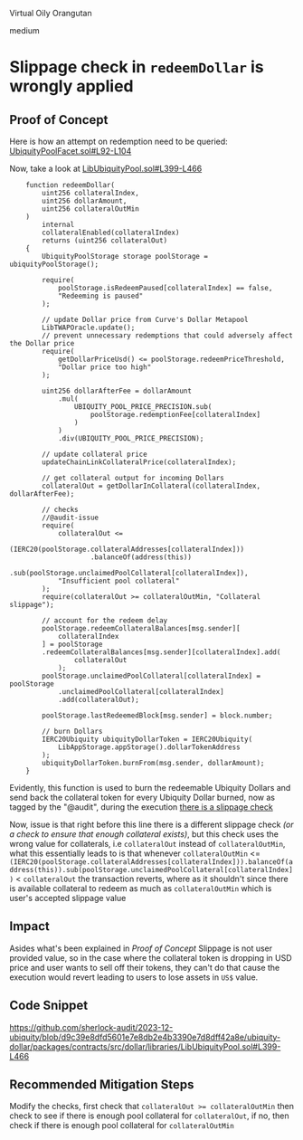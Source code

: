 Virtual Oily Orangutan

medium

# Slippage check in `redeemDollar` is wrongly applied


## Proof of Concept

Here is how an attempt on redemption need to be queried: [UbiquityPoolFacet.sol#L92-L104](https://github.com/sherlock-audit/2023-12-ubiquity/blob/d9c39e8dfd5601e7e8db2e4b3390e7d8dff42a8e/ubiquity-dollar/packages/contracts/src/dollar/facets/UbiquityPoolFacet.sol#L92-L104)

Now, take a look at [LibUbiquityPool.sol#L399-L466](https://github.com/sherlock-audit/2023-12-ubiquity/blob/d9c39e8dfd5601e7e8db2e4b3390e7d8dff42a8e/ubiquity-dollar/packages/contracts/src/dollar/libraries/LibUbiquityPool.sol#L399-L466)

```solidity
    function redeemDollar(
        uint256 collateralIndex,
        uint256 dollarAmount,
        uint256 collateralOutMin
    )
        internal
        collateralEnabled(collateralIndex)
        returns (uint256 collateralOut)
    {
        UbiquityPoolStorage storage poolStorage = ubiquityPoolStorage();

        require(
            poolStorage.isRedeemPaused[collateralIndex] == false,
            "Redeeming is paused"
        );

        // update Dollar price from Curve's Dollar Metapool
        LibTWAPOracle.update();
        // prevent unnecessary redemptions that could adversely affect the Dollar price
        require(
            getDollarPriceUsd() <= poolStorage.redeemPriceThreshold,
            "Dollar price too high"
        );

        uint256 dollarAfterFee = dollarAmount
            .mul(
                UBIQUITY_POOL_PRICE_PRECISION.sub(
                    poolStorage.redemptionFee[collateralIndex]
                )
            )
            .div(UBIQUITY_POOL_PRICE_PRECISION);

        // update collateral price
        updateChainLinkCollateralPrice(collateralIndex);

        // get collateral output for incoming Dollars
        collateralOut = getDollarInCollateral(collateralIndex, dollarAfterFee);

        // checks
        //@audit-issue
        require(
            collateralOut <=
                (IERC20(poolStorage.collateralAddresses[collateralIndex]))
                    .balanceOf(address(this))
                    .sub(poolStorage.unclaimedPoolCollateral[collateralIndex]),
            "Insufficient pool collateral"
        );
        require(collateralOut >= collateralOutMin, "Collateral slippage");

        // account for the redeem delay
        poolStorage.redeemCollateralBalances[msg.sender][
            collateralIndex
        ] = poolStorage
        .redeemCollateralBalances[msg.sender][collateralIndex].add(
                collateralOut
            );
        poolStorage.unclaimedPoolCollateral[collateralIndex] = poolStorage
            .unclaimedPoolCollateral[collateralIndex]
            .add(collateralOut);

        poolStorage.lastRedeemedBlock[msg.sender] = block.number;

        // burn Dollars
        IERC20Ubiquity ubiquityDollarToken = IERC20Ubiquity(
            LibAppStorage.appStorage().dollarTokenAddress
        );
        ubiquityDollarToken.burnFrom(msg.sender, dollarAmount);
    }

```

Evidently, this function is used to burn the redeemable Ubiquity Dollars and send back the collateral token for every Ubiquity Dollar burned, now as tagged by the "@audit", during the execution [there is a slippage check](https://github.com/sherlock-audit/2023-12-ubiquity/blob/d9c39e8dfd5601e7e8db2e4b3390e7d8dff42a8e/ubiquity-dollar/packages/contracts/src/dollar/libraries/LibUbiquityPool.sol#L445-L446)

Now, issue is that right before this line there is a different slippage check _(or a check to ensure that enough collateral exists)_, but this check uses the wrong value for collaterals, i.e `collateralOut` instead of `collateralOutMin`, what this essentially leads to is that whenever `collateralOutMin` <= `(IERC20(poolStorage.collateralAddresses[collateralIndex])).balanceOf(address(this)).sub(poolStorage.unclaimedPoolCollateral[collateralIndex])` < `collateralOut` the transaction reverts, where as it shouldn't since there is available collateral to redeem as much as `collateralOutMin` which is user's accepted slippage value

## Impact

Asides what's been explained in _Proof of Concept_ Slippage is not user provided value, so in the case where the collateral token is dropping in USD price and user wants to sell off their tokens, they can't do that cause the execution would revert leading to users to lose assets in `US$` value.

## Code Snippet

https://github.com/sherlock-audit/2023-12-ubiquity/blob/d9c39e8dfd5601e7e8db2e4b3390e7d8dff42a8e/ubiquity-dollar/packages/contracts/src/dollar/libraries/LibUbiquityPool.sol#L399-L466

## Recommended Mitigation Steps

Modify the checks, first check that `collateralOut >= collateralOutMin` then check to see if there is enough pool collateral for `collateralOut`, if no, then check if there is enough pool collateral for `collateralOutMin`
